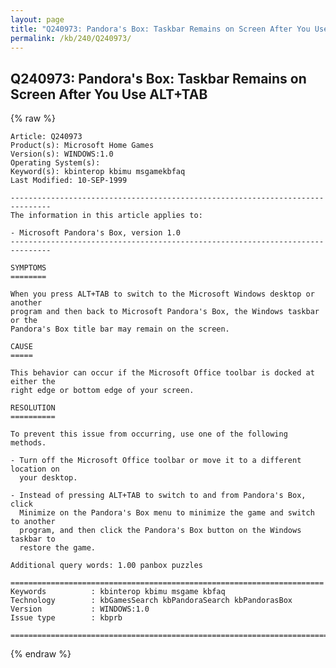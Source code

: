 ```yaml
---
layout: page
title: "Q240973: Pandora's Box: Taskbar Remains on Screen After You Use ALT+TAB"
permalink: /kb/240/Q240973/
---
```


## Q240973: Pandora's Box: Taskbar Remains on Screen After You Use ALT+TAB

{% raw %}

	Article: Q240973
	Product(s): Microsoft Home Games
	Version(s): WINDOWS:1.0
	Operating System(s): 
	Keyword(s): kbinterop kbimu msgamekbfaq
	Last Modified: 10-SEP-1999
	
	-------------------------------------------------------------------------------
	The information in this article applies to:
	
	- Microsoft Pandora's Box, version 1.0 
	-------------------------------------------------------------------------------
	
	SYMPTOMS
	========
	
	When you press ALT+TAB to switch to the Microsoft Windows desktop or another
	program and then back to Microsoft Pandora's Box, the Windows taskbar or the
	Pandora's Box title bar may remain on the screen.
	
	CAUSE
	=====
	
	This behavior can occur if the Microsoft Office toolbar is docked at either the
	right edge or bottom edge of your screen.
	
	RESOLUTION
	==========
	
	To prevent this issue from occurring, use one of the following methods.
	
	- Turn off the Microsoft Office toolbar or move it to a different location on
	  your desktop.
	
	- Instead of pressing ALT+TAB to switch to and from Pandora's Box, click
	  Minimize on the Pandora's Box menu to minimize the game and switch to another
	  program, and then click the Pandora's Box button on the Windows taskbar to
	  restore the game.
	
	Additional query words: 1.00 panbox puzzles
	
	======================================================================
	Keywords          : kbinterop kbimu msgame kbfaq
	Technology        : kbGamesSearch kbPandoraSearch kbPandorasBox
	Version           : WINDOWS:1.0
	Issue type        : kbprb
	
	=============================================================================
	

{% endraw %}
